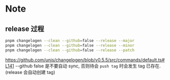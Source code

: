 # Note

## release 过程

```sh
pnpm changelogen --clean --github=false --release --major
pnpm changelogen --clean --github=false --release --minor
pnpm changelogen --clean --github=false --release --patch
```

https://github.com/unjs/changelogen/blob/v0.5.5/src/commands/default.ts#L141
--github false 是不要自动 sync, 否则待会 `push tag` 时会发生 tag 已存在. (release 会自动创建 tag)

